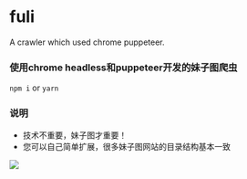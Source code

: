 # fuli
A crawler which used chrome puppeteer.

### 使用chrome headless和puppeteer开发的妹子图爬虫
`npm i`
or
`yarn`

### 说明
- 技术不重要，妹子图才重要！
- 您可以自己简单扩展，很多妹子图网站的目录结构基本一致

![](http://wx1.sinaimg.cn/mw600/0069lnCQgy1fjy6oz6tkvj30iy0sg0ve.jpg)
